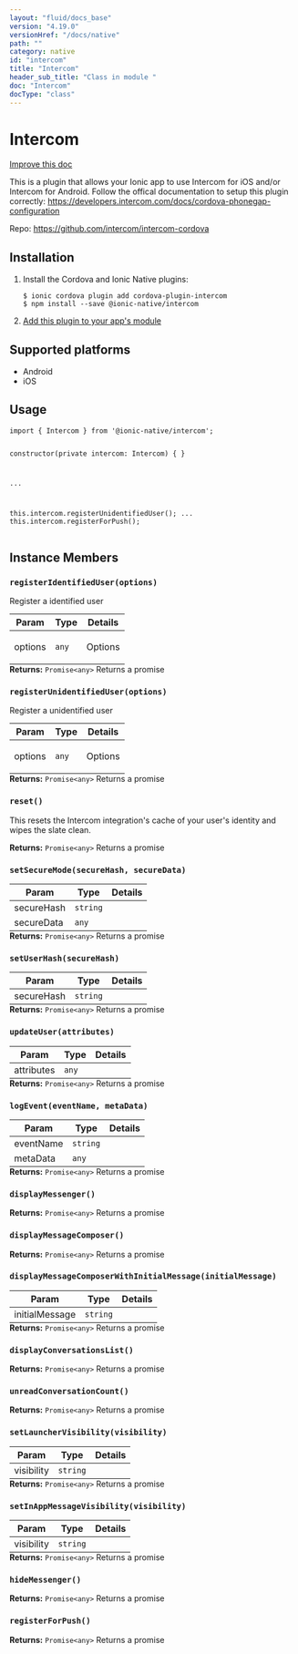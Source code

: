```yaml
---
layout: "fluid/docs_base"
version: "4.19.0"
versionHref: "/docs/native"
path: ""
category: native
id: "intercom"
title: "Intercom"
header_sub_title: "Class in module "
doc: "Intercom"
docType: "class"
---
```


<h1 class="api-title">Intercom</h1>

<a class="improve-v2-docs" href="http://github.com/ionic-team/ionic-native/edit/master/src/@ionic-native/plugins/intercom/index.ts#L1">
  Improve this doc
</a>







<p>This is a plugin that allows your Ionic app to use Intercom for iOS and/or Intercom for Android.
Follow the offical documentation to setup this plugin correctly: <a href="https://developers.intercom.com/docs/cordova-phonegap-configuration">https://developers.intercom.com/docs/cordova-phonegap-configuration</a></p>


<p>Repo:
  <a href="https://github.com/intercom/intercom-cordova">
    https://github.com/intercom/intercom-cordova
  </a>
</p>


<h2><a class="anchor" name="installation" href="#installation"></a>Installation</h2>
<ol class="installation">
  <li>Install the Cordova and Ionic Native plugins:<br>
    <pre><code class="nohighlight">$ ionic cordova plugin add cordova-plugin-intercom
$ npm install --save @ionic-native/intercom
</code></pre>
  </li>
  <li><a href="https://ionicframework.com/docs/native/#Add_Plugins_to_Your_App_Module">Add this plugin to your app's module</a></li>
</ol>



<h2><a class="anchor" name="platforms" href="#platforms"></a>Supported platforms</h2>
<ul>
  <li>Android</li><li>iOS</li>
</ul>






<h2><a class="anchor" name="usage" href="#usage"></a>Usage</h2>
<pre><code class="lang-typescript">import { Intercom } from &#39;@ionic-native/intercom&#39;;


constructor(private intercom: Intercom) { }

...

this.intercom.registerUnidentifiedUser();
...
this.intercom.registerForPush();
</code></pre>








<h2><a class="anchor" name="instance-members" href="#instance-members"></a>Instance Members</h2>
<h3><a class="anchor" name="registerIdentifiedUser" href="#registerIdentifiedUser"></a><code>registerIdentifiedUser(options)</code></h3>


Register a identified user
<table class="table param-table" style="margin:0;">
  <thead>
  <tr>
    <th>Param</th>
    <th>Type</th>
    <th>Details</th>
  </tr>
  </thead>
  <tbody>
  <tr>
    <td>
      options</td>
    <td>
      <code>any</code>
    </td>
    <td>
      <p>Options</p>
</td>
  </tr>
  </tbody>
</table>

<div class="return-value" markdown="1">
  <i class="icon ion-arrow-return-left"></i>
  <b>Returns:</b> <code>Promise&lt;any&gt;</code> Returns a promise
</div><h3><a class="anchor" name="registerUnidentifiedUser" href="#registerUnidentifiedUser"></a><code>registerUnidentifiedUser(options)</code></h3>


Register a unidentified user
<table class="table param-table" style="margin:0;">
  <thead>
  <tr>
    <th>Param</th>
    <th>Type</th>
    <th>Details</th>
  </tr>
  </thead>
  <tbody>
  <tr>
    <td>
      options</td>
    <td>
      <code>any</code>
    </td>
    <td>
      <p>Options</p>
</td>
  </tr>
  </tbody>
</table>

<div class="return-value" markdown="1">
  <i class="icon ion-arrow-return-left"></i>
  <b>Returns:</b> <code>Promise&lt;any&gt;</code> Returns a promise
</div><h3><a class="anchor" name="reset" href="#reset"></a><code>reset()</code></h3>


This resets the Intercom integration's cache of your user's identity and wipes the slate clean.


<div class="return-value" markdown="1">
  <i class="icon ion-arrow-return-left"></i>
  <b>Returns:</b> <code>Promise&lt;any&gt;</code> Returns a promise
</div><h3><a class="anchor" name="setSecureMode" href="#setSecureMode"></a><code>setSecureMode(secureHash,&nbsp;secureData)</code></h3>



<table class="table param-table" style="margin:0;">
  <thead>
  <tr>
    <th>Param</th>
    <th>Type</th>
    <th>Details</th>
  </tr>
  </thead>
  <tbody>
  <tr>
    <td>
      secureHash</td>
    <td>
      <code>string</code>
    </td>
    <td>
      </td>
  </tr>
  
  <tr>
    <td>
      secureData</td>
    <td>
      <code>any</code>
    </td>
    <td>
      </td>
  </tr>
  </tbody>
</table>

<div class="return-value" markdown="1">
  <i class="icon ion-arrow-return-left"></i>
  <b>Returns:</b> <code>Promise&lt;any&gt;</code> Returns a promise
</div><h3><a class="anchor" name="setUserHash" href="#setUserHash"></a><code>setUserHash(secureHash)</code></h3>



<table class="table param-table" style="margin:0;">
  <thead>
  <tr>
    <th>Param</th>
    <th>Type</th>
    <th>Details</th>
  </tr>
  </thead>
  <tbody>
  <tr>
    <td>
      secureHash</td>
    <td>
      <code>string</code>
    </td>
    <td>
      </td>
  </tr>
  </tbody>
</table>

<div class="return-value" markdown="1">
  <i class="icon ion-arrow-return-left"></i>
  <b>Returns:</b> <code>Promise&lt;any&gt;</code> Returns a promise
</div><h3><a class="anchor" name="updateUser" href="#updateUser"></a><code>updateUser(attributes)</code></h3>



<table class="table param-table" style="margin:0;">
  <thead>
  <tr>
    <th>Param</th>
    <th>Type</th>
    <th>Details</th>
  </tr>
  </thead>
  <tbody>
  <tr>
    <td>
      attributes</td>
    <td>
      <code>any</code>
    </td>
    <td>
      </td>
  </tr>
  </tbody>
</table>

<div class="return-value" markdown="1">
  <i class="icon ion-arrow-return-left"></i>
  <b>Returns:</b> <code>Promise&lt;any&gt;</code> Returns a promise
</div><h3><a class="anchor" name="logEvent" href="#logEvent"></a><code>logEvent(eventName,&nbsp;metaData)</code></h3>



<table class="table param-table" style="margin:0;">
  <thead>
  <tr>
    <th>Param</th>
    <th>Type</th>
    <th>Details</th>
  </tr>
  </thead>
  <tbody>
  <tr>
    <td>
      eventName</td>
    <td>
      <code>string</code>
    </td>
    <td>
      </td>
  </tr>
  
  <tr>
    <td>
      metaData</td>
    <td>
      <code>any</code>
    </td>
    <td>
      </td>
  </tr>
  </tbody>
</table>

<div class="return-value" markdown="1">
  <i class="icon ion-arrow-return-left"></i>
  <b>Returns:</b> <code>Promise&lt;any&gt;</code> Returns a promise
</div><h3><a class="anchor" name="displayMessenger" href="#displayMessenger"></a><code>displayMessenger()</code></h3>





<div class="return-value" markdown="1">
  <i class="icon ion-arrow-return-left"></i>
  <b>Returns:</b> <code>Promise&lt;any&gt;</code> Returns a promise
</div><h3><a class="anchor" name="displayMessageComposer" href="#displayMessageComposer"></a><code>displayMessageComposer()</code></h3>





<div class="return-value" markdown="1">
  <i class="icon ion-arrow-return-left"></i>
  <b>Returns:</b> <code>Promise&lt;any&gt;</code> Returns a promise
</div><h3><a class="anchor" name="displayMessageComposerWithInitialMessage" href="#displayMessageComposerWithInitialMessage"></a><code>displayMessageComposerWithInitialMessage(initialMessage)</code></h3>



<table class="table param-table" style="margin:0;">
  <thead>
  <tr>
    <th>Param</th>
    <th>Type</th>
    <th>Details</th>
  </tr>
  </thead>
  <tbody>
  <tr>
    <td>
      initialMessage</td>
    <td>
      <code>string</code>
    </td>
    <td>
      </td>
  </tr>
  </tbody>
</table>

<div class="return-value" markdown="1">
  <i class="icon ion-arrow-return-left"></i>
  <b>Returns:</b> <code>Promise&lt;any&gt;</code> Returns a promise
</div><h3><a class="anchor" name="displayConversationsList" href="#displayConversationsList"></a><code>displayConversationsList()</code></h3>





<div class="return-value" markdown="1">
  <i class="icon ion-arrow-return-left"></i>
  <b>Returns:</b> <code>Promise&lt;any&gt;</code> Returns a promise
</div><h3><a class="anchor" name="unreadConversationCount" href="#unreadConversationCount"></a><code>unreadConversationCount()</code></h3>





<div class="return-value" markdown="1">
  <i class="icon ion-arrow-return-left"></i>
  <b>Returns:</b> <code>Promise&lt;any&gt;</code> Returns a promise
</div><h3><a class="anchor" name="setLauncherVisibility" href="#setLauncherVisibility"></a><code>setLauncherVisibility(visibility)</code></h3>



<table class="table param-table" style="margin:0;">
  <thead>
  <tr>
    <th>Param</th>
    <th>Type</th>
    <th>Details</th>
  </tr>
  </thead>
  <tbody>
  <tr>
    <td>
      visibility</td>
    <td>
      <code>string</code>
    </td>
    <td>
      </td>
  </tr>
  </tbody>
</table>

<div class="return-value" markdown="1">
  <i class="icon ion-arrow-return-left"></i>
  <b>Returns:</b> <code>Promise&lt;any&gt;</code> Returns a promise
</div><h3><a class="anchor" name="setInAppMessageVisibility" href="#setInAppMessageVisibility"></a><code>setInAppMessageVisibility(visibility)</code></h3>



<table class="table param-table" style="margin:0;">
  <thead>
  <tr>
    <th>Param</th>
    <th>Type</th>
    <th>Details</th>
  </tr>
  </thead>
  <tbody>
  <tr>
    <td>
      visibility</td>
    <td>
      <code>string</code>
    </td>
    <td>
      </td>
  </tr>
  </tbody>
</table>

<div class="return-value" markdown="1">
  <i class="icon ion-arrow-return-left"></i>
  <b>Returns:</b> <code>Promise&lt;any&gt;</code> Returns a promise
</div><h3><a class="anchor" name="hideMessenger" href="#hideMessenger"></a><code>hideMessenger()</code></h3>





<div class="return-value" markdown="1">
  <i class="icon ion-arrow-return-left"></i>
  <b>Returns:</b> <code>Promise&lt;any&gt;</code> Returns a promise
</div><h3><a class="anchor" name="registerForPush" href="#registerForPush"></a><code>registerForPush()</code></h3>





<div class="return-value" markdown="1">
  <i class="icon ion-arrow-return-left"></i>
  <b>Returns:</b> <code>Promise&lt;any&gt;</code> Returns a promise
</div>





